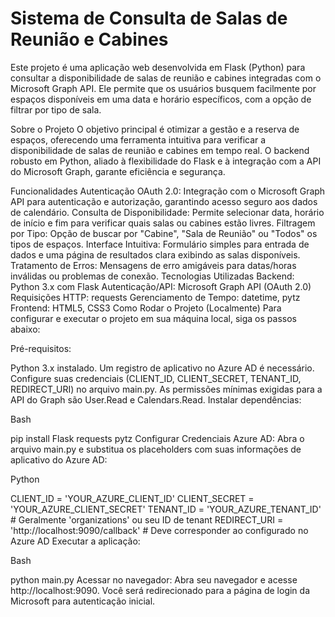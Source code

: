 # Sistema de Consulta de Salas de Reunião e Cabines
Este projeto é uma aplicação web desenvolvida em Flask (Python) para consultar a disponibilidade de salas de reunião e cabines integradas com o Microsoft Graph API. Ele permite que os usuários busquem facilmente por espaços disponíveis em uma data e horário específicos, com a opção de filtrar por tipo de sala.

Sobre o Projeto
O objetivo principal é otimizar a gestão e a reserva de espaços, oferecendo uma ferramenta intuitiva para verificar a disponibilidade de salas de reunião e cabines em tempo real. O backend robusto em Python, aliado à flexibilidade do Flask e à integração com a API do Microsoft Graph, garante eficiência e segurança.

Funcionalidades
Autenticação OAuth 2.0: Integração com o Microsoft Graph API para autenticação e autorização, garantindo acesso seguro aos dados de calendário.
Consulta de Disponibilidade: Permite selecionar data, horário de início e fim para verificar quais salas ou cabines estão livres.
Filtragem por Tipo: Opção de buscar por "Cabine", "Sala de Reunião" ou "Todos" os tipos de espaços.
Interface Intuitiva: Formulário simples para entrada de dados e uma página de resultados clara exibindo as salas disponíveis.
Tratamento de Erros: Mensagens de erro amigáveis para datas/horas inválidas ou problemas de conexão.
Tecnologias Utilizadas
Backend: Python 3.x com Flask
Autenticação/API: Microsoft Graph API (OAuth 2.0)
Requisições HTTP: requests
Gerenciamento de Tempo: datetime, pytz
Frontend: HTML5, CSS3
Como Rodar o Projeto (Localmente)
Para configurar e executar o projeto em sua máquina local, siga os passos abaixo:

Pré-requisitos:

Python 3.x instalado.
Um registro de aplicativo no Azure AD é necessário. Configure suas credenciais (CLIENT_ID, CLIENT_SECRET, TENANT_ID, REDIRECT_URI) no arquivo main.py. As permissões mínimas exigidas para a API do Graph são User.Read e Calendars.Read.
Instalar dependências:

Bash

pip install Flask requests pytz
Configurar Credenciais Azure AD:
Abra o arquivo main.py e substitua os placeholders com suas informações de aplicativo do Azure AD:

Python

CLIENT_ID = 'YOUR_AZURE_CLIENT_ID'
CLIENT_SECRET = 'YOUR_AZURE_CLIENT_SECRET'
TENANT_ID = 'YOUR_AZURE_TENANT_ID' # Geralmente 'organizations' ou seu ID de tenant
REDIRECT_URI = 'http://localhost:9090/callback' # Deve corresponder ao configurado no Azure AD
Executar a aplicação:

Bash

python main.py
Acessar no navegador:
Abra seu navegador e acesse http://localhost:9090. Você será redirecionado para a página de login da Microsoft para autenticação inicial.
